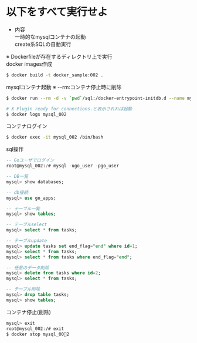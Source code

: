 # 以下をすべて実行せよ
- 内容  
    一時的なmysqlコンテナの起動  
    create系SQLの自動実行

※ Dockerfileが存在するディレクトリ上で実行  
docker images作成
```bash
$ docker build -t docker_sample:002 .
```

mysqlコンテナ起動
※ --rm:コンテナ停止時に削除
```bash
$ docker run --rm -d -v `pwd`/sql:/docker-entrypoint-initdb.d --name mysql_002 --hostname mysql_002 -e MYSQL_ROOT_PASSWORD=root docker_sample:002

# X Plugin ready for connections.と表示されれば起動
$ docker logs mysql_002
```

コンテナログイン
```bash
$ docker exec -it mysql_002 /bin/bash
```

sql操作
```sql
-- Goユーザでログイン
root@mysql_002:/# mysql -ugo_user -pgo_user

-- DB一覧
mysql> show databases;

-- db接続
mysql> use go_apps;

-- テーブル一覧
mysql> show tables;

-- テーブルselect
mysql> select * from tasks;

-- テーブルupdate
mysql> update tasks set end_flag="end" where id=1;
mysql> select * from tasks;
mysql> select * from tasks where end_flag="end";

-- 任意のデータ削除
mysql> delete from tasks where id=2;
mysql> select * from tasks;

-- テーブル削除
mysql> drop table tasks;
mysql> show tables;
```

コンテナ停止(削除)
```bash
mysql> exit
root@mysql_002:/# exit
$ docker stop mysql_002
```